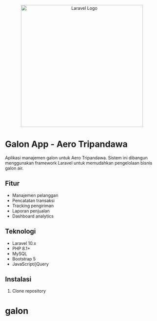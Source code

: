 <p align="center"><a href="https://laravel.com" target="_blank"><img src="https://raw.githubusercontent.com/laravel/art/master/logo-lockup/5%20SVG/2%20CMYK/1%20Full%20Color/laravel-logolockup-cmyk-red.svg" width="400" alt="Laravel Logo"></a></p>

# Galon App - Aero Tripandawa

Aplikasi manajemen galon untuk Aero Tripandawa. Sistem ini dibangun menggunakan framework Laravel untuk memudahkan pengelolaan bisnis galon air.

## Fitur

- Manajemen pelanggan
- Pencatatan transaksi
- Tracking pengiriman
- Laporan penjualan
- Dashboard analytics

## Teknologi

- Laravel 10.x
- PHP 8.1+
- MySQL
- Bootstrap 5
- JavaScript/jQuery

## Instalasi

1. Clone repository
# galon
